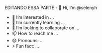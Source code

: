 EDITANDO ESSA PARTE - 👋 Hi, I’m @selenyh
- 👀 I’m interested in ...
- 🌱 I’m currently learning ...
- 💞️ I’m looking to collaborate on ...
- 📫 How to reach me ...
- 😄 Pronouns: ...
- ⚡ Fun fact: ...

<!---
selenyh/selenyh is a ✨ special ✨ repository because its `README.md` (this file) appears on your GitHub profile.
You can click the Preview link to take a look at your changes.
--->
